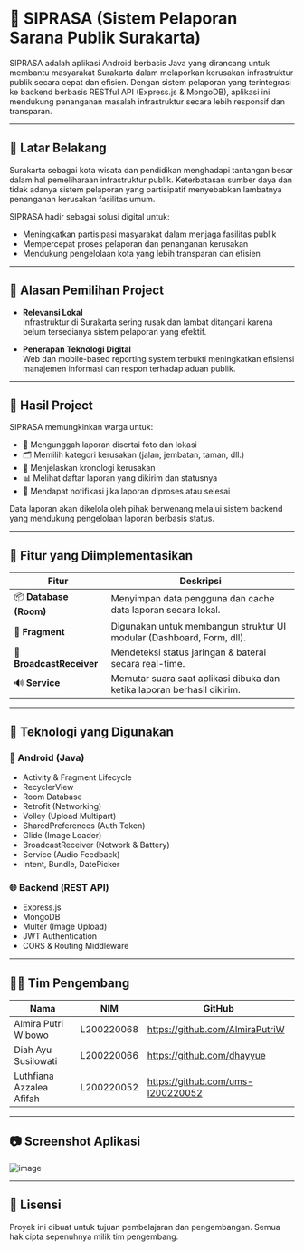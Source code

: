 # 📱 SIPRASA (Sistem Pelaporan Sarana Publik Surakarta)

SIPRASA adalah aplikasi Android berbasis Java yang dirancang untuk membantu masyarakat Surakarta dalam melaporkan kerusakan infrastruktur publik secara cepat dan efisien. Dengan sistem pelaporan yang terintegrasi ke backend berbasis RESTful API (Express.js & MongoDB), aplikasi ini mendukung penanganan masalah infrastruktur secara lebih responsif dan transparan.

---

## 📌 Latar Belakang

Surakarta sebagai kota wisata dan pendidikan menghadapi tantangan besar dalam hal pemeliharaan infrastruktur publik. Keterbatasan sumber daya dan tidak adanya sistem pelaporan yang partisipatif menyebabkan lambatnya penanganan kerusakan fasilitas umum.

SIPRASA hadir sebagai solusi digital untuk:
- Meningkatkan partisipasi masyarakat dalam menjaga fasilitas publik
- Mempercepat proses pelaporan dan penanganan kerusakan
- Mendukung pengelolaan kota yang lebih transparan dan efisien

---

## 🎯 Alasan Pemilihan Project

- **Relevansi Lokal**  
  Infrastruktur di Surakarta sering rusak dan lambat ditangani karena belum tersedianya sistem pelaporan yang efektif.
  
- **Penerapan Teknologi Digital**  
  Web dan mobile-based reporting system terbukti meningkatkan efisiensi manajemen informasi dan respon terhadap aduan publik.

---

## 🚀 Hasil Project

SIPRASA memungkinkan warga untuk:
- 📸 Mengunggah laporan disertai foto dan lokasi
- 🗂 Memilih kategori kerusakan (jalan, jembatan, taman, dll.)
- 📝 Menjelaskan kronologi kerusakan
- 📊 Melihat daftar laporan yang dikirim dan statusnya
- 🔔 Mendapat notifikasi jika laporan diproses atau selesai

Data laporan akan dikelola oleh pihak berwenang melalui sistem backend yang mendukung pengelolaan laporan berbasis status.

---

## 🧩 Fitur yang Diimplementasikan

| Fitur             | Deskripsi                                                                 |
|-------------------|---------------------------------------------------------------------------|
| 📦 **Database (Room)** | Menyimpan data pengguna dan cache data laporan secara lokal.               |
| 🧱 **Fragment**        | Digunakan untuk membangun struktur UI modular (Dashboard, Form, dll).     |
| 📡 **BroadcastReceiver** | Mendeteksi status jaringan & baterai secara real-time.                      |
| 🔊 **Service**         | Memutar suara saat aplikasi dibuka dan ketika laporan berhasil dikirim. |

---

## 🧱 Teknologi yang Digunakan

### 📱 Android (Java)
- Activity & Fragment Lifecycle
- RecyclerView
- Room Database
- Retrofit (Networking)
- Volley (Upload Multipart)
- SharedPreferences (Auth Token)
- Glide (Image Loader)
- BroadcastReceiver (Network & Battery)
- Service (Audio Feedback)
- Intent, Bundle, DatePicker

### 🌐 Backend (REST API)
- Express.js
- MongoDB
- Multer (Image Upload)
- JWT Authentication
- CORS & Routing Middleware

---

## 🧑‍💻 Tim Pengembang

| Nama                         | NIM         |GitHub         |
|------------------------------|-------------|---------------|
| Almira Putri Wibowo          | L200220068  |https://github.com/AlmiraPutriW|
| Diah Ayu Susilowati          | L200220066  |https://github.com/dhayyue|
| Luthfiana Azzalea Afifah     | L200220052  |https://github.com/ums-l200220052|

---

## 📷 Screenshot Aplikasi

![image](https://github.com/user-attachments/assets/9bf78067-5f53-4703-be92-25d862996354)

---

## 📌 Lisensi

Proyek ini dibuat untuk tujuan pembelajaran dan pengembangan. Semua hak cipta sepenuhnya milik tim pengembang.
